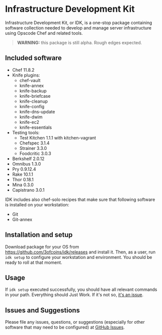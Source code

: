 Infrastructure Development Kit
==============================

Infrastructure Development Kit, or IDK, is a one-stop package
containing software collection needed to develop and manage server
infrastructure using Opscode Chef and related tools.

> **WARNING:** this package is still alpha. Rough edges expected.

Included software
-----------------

 - Chef 11.8.2
 - Knife plugins:
   - chef-vault
   - knife-annex
   - knife-backup
   - knife-briefcase
   - knife-cleanup
   - knife-config
   - knife-dns-update
   - knife-dwim
   - knife-ec2
   - knife-essentials
 - Testing tools:
   - Test Kitchen 1.1.1 with kitchen-vagrant
   - Chefspec 3.1.4
   - Strainer 3.3.0
   - Foodcritic 3.0.3
 - Berkshelf 2.0.12
 - Omnibus 1.3.0
 - Pry 0.9.12.4
 - Rake 10.1.1
 - Thor 0.18.1
 - Mina 0.3.0
 - Capistrano 3.0.1

IDK includes also chef-solo recipes that make sure that following
software is installed on your workstation:

 - Git
 - Git-annex

Installation and setup
----------------------

Download package for your OS from
https://github.com/3ofcoins/idk/releases and install it. Then, as a
user, run `idk setup` to configure your workstation and
environment. You should be ready to roll at that moment.

Usage
-----

If `idk setup` executed successfully, you should have all relevant
commands in your path. Everything should Just Work. If it's not so,
[it's an issue](https://github.com/3ofcoins/idk/issues).

Issues and Suggestions
----------------------

Please file any issues, questions, or suggestions (especially for
other software that may need to be configured) at
[GitHub Issues](https://github.com/3ofcoins/idk/issues).
